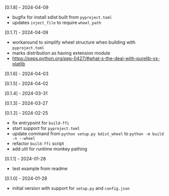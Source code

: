 [0.1.8] - 2024-04-09
- bugfix for install sdist built from `pyproject.toml`
- updates `inject_file` to require `wheel_path`

[0.1.7] - 2024-04-09
- workaround to simplify wheel structure when building with `pyproject.toml`
- marks distribution as having extension module
- https://peps.python.org/pep-0427/#what-s-the-deal-with-purelib-vs-platlib

[0.1.6] - 2024-04-03

[0.1.5] - 2024-04-02

[0.1.4] - 2024-03-31

[0.1.3] - 2024-03-27

[0.1.2] - 2024-02-25
- fix entrypoint for `build-ffi`
- start support for `pyproject.toml`
- update command from `python setup.py bdist_wheel` to `python -m build -n --wheel`
- refactor `build-ffi` script
- add util for runtime monkey pathing

[0.1.1] - 2024-01-28
- test example from readme

[0.1.0] - 2024-01-28
- initial version with support for `setup.py` and `config.json`
